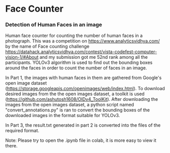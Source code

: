 # Face Counter
### Detection of Human Faces in an image

Human face counter for counting the number of human faces in a photograph. This was a competition on https://www.analyticsvidhya.com/ by the name of Face counting challenge https://datahack.analyticsvidhya.com/contest/vista-codefest-computer-vision-1/#About and my submission got me 52nd rank among all the participants. YOLOv3 algorithm is used to find out the bounding boxes around the faces in order to count the number of faces in an image.

In Part 1, the images with human faces in them are gathered from Google's open image dataset (https://storage.googleapis.com/openimages/web/index.html). To download desired images from the the open images dataset, a toolkit is used (https://github.com/ashutosh1608/OIDv4_ToolKit). After downloading the images from the open images dataset, a python script named "convert_annotations.py" is ran to convert the bounding boxes of the downloaded images in the format suitable for YOLOv3.

In Part 3, the result.txt generated in part 2 is converted into the files of the required format.

Note: Please try to open the .ipynb file in colab, it is more easy to view it there.
